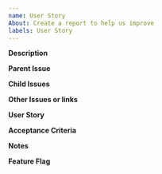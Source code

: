```yaml
---
name: User Story
About: Create a report to help us improve
labels: User Story
---
```


<!-- This is a comment line -->

**Description**

**Parent Issue**

**Child Issues**

**Other Issues or links**

**User Story**

**Acceptance Criteria**

**Notes**

**Feature Flag**
